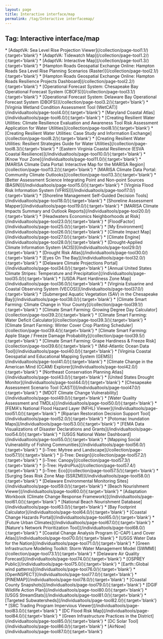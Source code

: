 ```yaml
---
layout: page
title: Interactive interface/map
permalink: /tag/Interactive interfacemap/
---
```

<h2>Tag: Interactive interface/map</h2>
* [AdaptVA: Sea Level Rise Projection Viewer](/collection/page-tool1.1/){:target='blank'}
* [AdaptVA: Tidewatch Map](/collection/page-tool1.2/){:target='blank'}
* [AdaptVA: Interactive Map](/collection/page-tool1.3/){:target='blank'}
* [Hampton Roads Geospatial Exchange Online: Hampton Roads Sea Level Rise Planning Scenarios (Raster)](/collection/page-tool2.1/){:target='blank'}
* [Hampton Roads Geospatial Exchange Online: Hampton Roads Resilience Projects Dashboard](/collection/page-tool2.2/){:target='blank'}
* [Operational Forecast System: Chesapeake Bay Operational Forecast System (CBOFS)](/collection/page-tool3.1/){:target='blank'}
* [Operational Forecast System: Delaware Bay Operational Forecast System (DBOFS)](/collection/page-tool3.2/){:target='blank'}
* [Virginia Wetland Condition Assessment Tool (WetCAT)](/individualtools/page-tool4.0/){:target='blank'}
* [Maryland Coastal Atlas](/individualtools/page-tool6.0/){:target='blank'}
* [Creating Resilient Water Utilities: Climate Resilience Evaluation and Awareness Tool Risk Assessment Application for Water Utilities](/collection/page-tool8.1/){:target='blank'}
* [Creating Resilient Water Utilities: Case Study and Information Exchange](/collection/page-tool8.2/){:target='blank'}
* [Creating Resilient Water Utilities: Resilient Strategies Guide for Water Utilities](/collection/page-tool8.3/){:target='blank'}
* [Eastern Virginia Coastal Resilience (ESVA Coastal Resilience)](/individualtools/page-tool10.0/){:target='blank'}
* [Know Your Zone](/individualtools/page-tool11.0/){:target='blank'}
* [MARISA Climate Data Portal: Interactive Map for the MARISA Region](/collection/page-tool13.2/){:target='blank'}
* [MARISA Climate Data Portal: Community Climate Outlooks](/collection/page-tool13.3/){:target='blank'}
* [Better Assessment Science Integrating Point and Non-point Sources (BASIN)](/individualtools/page-tool15.0/){:target='blank'}
* [Virginia Flood Risk Information System (VFRIS)](/individualtools/page-tool17.0/){:target='blank'}
* [Shoreline Management Self-Guided Decision Tools](/individualtools/page-tool18.0/){:target='blank'}
* [Shoreline Assessment Mapper](/individualtools/page-tool19.0/){:target='blank'}
* [MARISA Climate Impacts Summary and Outlook Reports](/individualtools/page-tool20.0/){:target='blank'}
* [Headwaters Economics Neighborhoods at Risk](/individualtools/page-tool23.0/){:target='blank'}
* [FloodFactor](/individualtools/page-tool25.0/){:target='blank'}
* [My Environment](/individualtools/page-tool26.0/){:target='blank'}
* [Climate Impact Map](/individualtools/page-tool27.0/){:target='blank'}
* [Climate Engine](/individualtools/page-tool28.0/){:target='blank'}
* [Drought-Applied Climate Information System (ACIS)](/individualtools/page-tool29.0/){:target='blank'}
* [Drought Risk Atlas](/individualtools/page-tool30.0/){:target='blank'}
* [Eyes On The Bay](/individualtools/page-tool32.0/){:target='blank'}
* [Delaware Climate Projections Portal](/individualtools/page-tool34.0/){:target='blank'}
* [Annual United States Climate Stripes: Temperature and Precipitation](/individualtools/page-tool35.0/){:target='blank'}
* [USDA Plant Hardiness Zone Map](/individualtools/page-tool36.0/){:target='blank'}
* [Virginia Estuarine and Coastal Observing System (VECOS)](/individualtools/page-tool37.0/){:target='blank'}
* [Submerged Aquatic Vegetation (SAV) in the Chesapeake Bay](/individualtools/page-tool38.0/){:target='blank'}
* [Climate Smart Farming: Climate Change in Your County](/collection/page-tool39.1/){:target='blank'}
* [Climate Smart Farming: Growing Degree Day Calculator](/collection/page-tool39.2/){:target='blank'}
* [Climate Smart Farming: Water Deficit Calculator](/collection/page-tool39.3/){:target='blank'}
* [Climate Smart Farming: Winter Cover Crop Planting Scheduler](/collection/page-tool39.4/){:target='blank'}
* [Climate Smart Farming: Apple Stage / Freeze Damage Probability](/collection/page-tool39.5/){:target='blank'}
* [Climate Smart Farming: Grape Hardiness & Freeze Risk](/collection/page-tool39.6/){:target='blank'}
* [Mid-Atlantic Ocean Data Tool](/individualtools/page-tool40.0/){:target='blank'}
* [Virginia Coastal Geospatial and Educational Mapping System (GEMS)](/individualtools/page-tool41.0/){:target='blank'}
* [Climate Change in the American Mind (CCAM) Explorer](/individualtools/page-tool42.0/){:target='blank'}
* [Northeast Conservation Planning Atlas](/individualtools/page-tool43.0/){:target='blank'}
* [United States Drought Monitor](/individualtools/page-tool44.0/){:target='blank'}
* [Chesapeake Assessment Scenario Tool (CAST)](/individualtools/page-tool47.0/){:target='blank'}
* [MDOT Climate Change Vulnerability](/individualtools/page-tool49.0/){:target='blank'}
* [Water Quality Assessment and TMDLs](/individualtools/page-tool50.0/){:target='blank'}
* [FEMA's National Flood Hazard Layer (NFHL) Viewer](/individualtools/page-tool51.0/){:target='blank'}
* [Riparian Restoration Decision Support Tool](/individualtools/page-tool52.0/){:target='blank'}
* [Potomac Inundation Maps](/individualtools/page-tool53.0/){:target='blank'}
* [FEMA Data Visualizations of Disaster Declarations and Grants](/individualtools/page-tool54.0/){:target='blank'}
* [USGS National Water Dashboard](/individualtools/page-tool55.0/){:target='blank'}
* [Mapping Social Vulnerability of Fishing Communities](/individualtools/page-tool56.0/){:target='blank'}
* [i-Tree: Mytree and Landscape](/collection/page-tool57.1/){:target='blank'}
* [i-Tree: Design](/collection/page-tool57.2/){:target='blank'}
* [i-Tree: Canopy](/collection/page-tool57.3/){:target='blank'}
* [i-Tree: HydroPlus](/collection/page-tool57.4/){:target='blank'}
* [i-Tree:  Eco](/collection/page-tool57.5/){:target='blank'}
* [Surging Seas Risk Zone Map (SSRZM)](/individualtools/page-tool58.0/){:target='blank'}
* [Delaware Environmental Monitoring Sites](/individualtools/page-tool59.0/){:target='blank'}
* [Beach Nourishment Viewer](/individualtools/page-tool60.0/){:target='blank'}
* [Adaptation Workbook (Climate Change Response Framework)](/individualtools/page-tool61.0/){:target='blank'}
* [National Beach Nourishment Database](/individualtools/page-tool63.0/){:target='blank'}
* [Bay Footprint Calculator](/individualtools/page-tool64.0/){:target='blank'}
* [Coastal Change Hazards Portal](/individualtools/page-tool65.0/){:target='blank'}
* [Future Urban Climates](/individualtools/page-tool67.0/){:target='blank'}
* [Nature's Network Prioritization Tool](/individualtools/page-tool68.0/){:target='blank'}
* [Coastal Change Analysis Program (C-CAP) Land Cover Atlas](/individualtools/page-tool70.0/){:target='blank'}
* [USGS Water Data for the Nation](/individualtools/page-tool71.0/){:target='blank'}
* [Green Infrastructure Modeling Toolkit: Storm Water Management Model (SWMM)](/collection/page-tool73.1/){:target='blank'}
* [Delaware Air Quality Forecast](/individualtools/page-tool74.0/){:target='blank'}
* [OSPREY Public](/individualtools/page-tool75.0/){:target='blank'}
* [Earth::Global wind patterns](/individualtools/page-tool76.0/){:target='blank'}
* [OpenNSPECT](/individualtools/page-tool77.0/){:target='blank'}
* [PINEMAP](/individualtools/page-tool78.0/){:target='blank'}
* [Coastal County Snapshots](/individualtools/page-tool79.0/){:target='blank'}
* [DGIF Wildlife Action Plan](/individualtools/page-tool80.0/){:target='blank'}
* [USGS StreamStats](/individualtools/page-tool81.0/){:target='blank'}
* [Targeted Subwatersheds](/individualtools/page-tool82.0/){:target='blank'}
* [SRC Trading Program Impervious Viewer](/individualtools/page-tool83.0/){:target='blank'}
* [DC Flood Risk Map](/individualtools/page-tool84.0/){:target='blank'}
* [Green Infrastructure Practices in the District](/individualtools/page-tool85.0/){:target='blank'}
* [DC Solar Tool](/individualtools/page-tool86.0/){:target='blank'}
* [AirNow](/individualtools/page-tool87.0/){:target='blank'}
